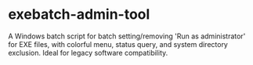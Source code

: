 # exebatch-admin-tool
 A Windows batch script for batch setting/removing 'Run as administrator' for EXE files, with colorful menu, status query, and system directory exclusion. Ideal for legacy software compatibility. 

